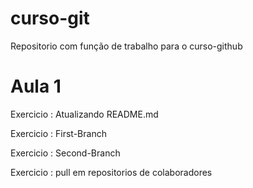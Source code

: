 # curso-git
Repositorio com função de trabalho para o curso-github
# Aula 1
Exercicio : Atualizando README.md

Exercicio : First-Branch

Exercicio : Second-Branch

Exercicio : pull em repositorios de colaboradores
